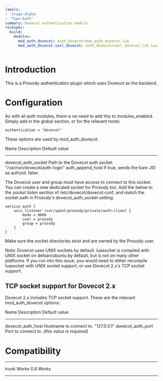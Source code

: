 ```yaml
---
labels:
- 'Stage-Alpha'
- 'Type-Auth'
summary: Dovecot authentication module
rockspec:
  build:
    modules:
      mod_auth_dovecot: auth_dovecot/mod_auth_dovecot.lua
      mod_auth_dovecot.sasl_dovecot: auth_dovecot/sasl_dovecot.lib.lua
...
```


Introduction
============

This is a Prosody authentication plugin which uses Dovecot as the
backend.

Configuration
=============

As with all auth modules, there is no need to add this to
modules\_enabled. Simply add in the global section, or for the relevant
hosts:

    authentication = "dovecot"

These options are used by mod\_auth\_dovecot:

  Name                    Description                               Default value
  ----------------------- ----------------------------------------- -------------------------------
  dovecot\_auth\_socket   Path to the Dovecot auth socket           "/var/run/dovecot/auth-login"
  auth\_append\_host      If true, sends the bare JID as authzid.   false

The Dovecot user and group must have access to connect to this socket.
You can create a new dedicated socket for Prosody too. Add the below to
the *socket listen* section of /etc/dovecot/dovecot.conf, and match the
socket path in Prosody's dovecot\_auth\_socket setting.

    service auth {
        unix_listener /var/spool/prosody/private/auth-client {
            mode = 0660
            user = prosody
            group = prosody
        }
    }

Make sure the socket directories exist and are owned by the Prosody
user.

Note: Dovecot uses UNIX sockets by default. luasocket is compiled with
UNIX socket on debian/ubuntu by default, but is not on many other
platforms. If you run into this issue, you would need to either
recompile luasocket with UNIX socket support, or use Dovecot 2.x's TCP
socket support.

TCP socket support for Dovecot 2.x
----------------------------------

Dovecot 2.x includes TCP socket support. These are the relevant
mod\_auth\_dovecot options:

  Name                  Description               Default value
  --------------------- ------------------------- ----------------------------
  dovecot\_auth\_host   Hostname to connect to.   "127.0.0.1"
  dovecot\_auth\_port   Port to connect to.       *(this value is required)*

Compatibility
=============

  ------- -------
  trunk   Works
  0.8     Works
  ------- -------
